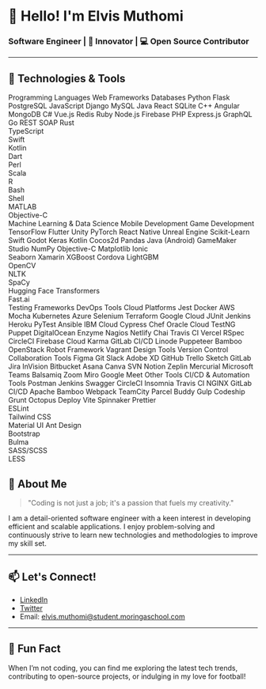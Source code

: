 # 👋 Hello! I'm **Elvis Muthomi**  
### Software Engineer | 🚀 Innovator | 💻 Open Source Contributor

---

## 🌟 Technologies & Tools

Programming Languages	Web Frameworks	Databases
Python	Flask	PostgreSQL
JavaScript	Django	MySQL
Java	React	SQLite
C++	Angular	MongoDB
C#	Vue.js	Redis
Ruby	Node.js	Firebase
PHP	Express.js	GraphQL
Go	REST	SOAP
Rust		
TypeScript		
Swift		
Kotlin		
Dart		
Perl		
Scala		
R		
Bash		
Shell		
MATLAB		
Objective-C		
Machine Learning & Data Science	Mobile Development	Game Development
TensorFlow	Flutter	Unity
PyTorch	React Native	Unreal Engine
Scikit-Learn	Swift	Godot
Keras	Kotlin	Cocos2d
Pandas	Java (Android)	GameMaker Studio
NumPy	Objective-C	
Matplotlib	Ionic	
Seaborn	Xamarin	
XGBoost	Cordova	
LightGBM		
OpenCV		
NLTK		
SpaCy		
Hugging Face Transformers		
Fast.ai		
Testing Frameworks	DevOps Tools	Cloud Platforms
Jest	Docker	AWS
Mocha	Kubernetes	Azure
Selenium	Terraform	Google Cloud
JUnit	Jenkins	Heroku
PyTest	Ansible	IBM Cloud
Cypress	Chef	Oracle Cloud
TestNG	Puppet	DigitalOcean
Enzyme	Nagios	Netlify
Chai	Travis CI	Vercel
RSpec	CircleCI	Firebase Cloud
Karma	GitLab CI/CD	Linode
Puppeteer	Bamboo	OpenStack
Robot Framework	Vagrant	
Design Tools	Version Control	Collaboration Tools
Figma	Git	Slack
Adobe XD	GitHub	Trello
Sketch	GitLab	Jira
InVision	Bitbucket	Asana
Canva	SVN	Notion
Zeplin	Mercurial	Microsoft Teams
Balsamiq		Zoom
Miro		Google Meet
Other Tools	CI/CD & Automation Tools
Postman	Jenkins
Swagger	CircleCI
Insomnia	Travis CI
NGINX	GitLab CI/CD
Apache	Bamboo
Webpack	TeamCity
Parcel	Buddy
Gulp	Codeship
Grunt	Octopus Deploy
Vite	Spinnaker
Prettier	
ESLint	
Tailwind CSS	
Material UI	
Ant Design	
Bootstrap	
Bulma	
SASS/SCSS	
LESS	

## 💼 About Me

> "Coding is not just a job; it's a passion that fuels my creativity."

I am a detail-oriented software engineer with a keen interest in developing efficient and scalable applications. I enjoy problem-solving and continuously strive to learn new technologies and methodologies to improve my skill set.

---

## 📫 Let's Connect!

- [LinkedIn](https://www.linkedin.com/in/elvis-muthomi-056542313)
- [Twitter](https://twitter.com/tsomielvis)
- Email: [elvis.muthomi@student.moringaschool.com](mailto:elvis.muthomi@student.moringaschool.com)

---

## 🎉 Fun Fact

When I’m not coding, you can find me exploring the latest tech trends, contributing to open-source projects, or indulging in my love for football!
